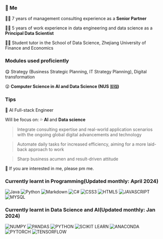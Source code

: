 ### :rainbow: Me
:farmer:  7 years of management consulting experience as a **Senior Partner**

:factory_worker: 5 years of work experience in data engineering and data science as a **Principal Data Scientist**

:teacher: Student tutor in the School of Data Science, Zhejiang University of Finance and Economics

### Modules used proficiently
:yum: Strategy (Business Strategic Planning, IT Strategy Planning), Digital transformation

:stuck_out_tongue_winking_eye: **Computer Science in AI and Data Science (NUS :singapore:)**

### Tips
:100: AI Full-stack Engineer

Will be focus on: :sweat_drops: **AI** and 	**Data science**

  > Integrate consulting expertise and real-world application scenarios with the ongoing global digital advancements and technology
 
  > Automate daily tasks for increased efficiency, aiming for a more laid-back approach to work

  > Sharp business acumen and result-driven attitude

:cake:	If you are interested in me, please pm me.

### Currently learnt in Programming(Updated monthly: April 2024)
![Java](https://img.shields.io/badge/Java-F7DF1E?style=for-the-badge&logo=javascript&logoColor=white)
![Python](https://img.shields.io/badge/Python-239120?style=for-the-badge&logo=python&logoColor=white)
![Markdown](https://img.shields.io/badge/Markdown-000000?style=for-the-badge&logo=markdown&logoColor=white)
![C#](https://img.shields.io/badge/C%23-0078D4?style=for-the-badge&logo=visual%20studio%20code&logoColor=white)
![CSS3](https://img.shields.io/badge/CSS3-1572B6?style=for-the-badge&logo=css3&logoColor=white)
![HTML5](https://img.shields.io/badge/HTML5-E34F26?style=for-the-badge&logo=html5&logoColor=white)
![JAVASCRIPT](https://img.shields.io/badge/JavaScript-323330?style=for-the-badge&logo=javascript&logoColor=F7DF1E)
![MYSQL](https://img.shields.io/badge/MySQL-005C84?style=for-the-badge&logo=mysql&logoColor=white)

### Currently learnt in Data Science and AI(Updated monthly: Jan 2024)
![NUMPY](https://img.shields.io/badge/Numpy-777BB4?style=for-the-badge&logo=numpy&logoColor=white)
![PANDAS](https://img.shields.io/badge/Pandas-2C2D72?style=for-the-badge&logo=pandas&logoColor=white)
![PYTHON](https://img.shields.io/badge/Python-FFD43B?style=for-the-badge&logo=python&logoColor=blue)
![SCIKIT LEARN](https://img.shields.io/badge/scikit_learn-F7931E?style=for-the-badge&logo=scikit-learn&logoColor=white)
![ANACONDA](https://img.shields.io/badge/conda-342B029.svg?&style=for-the-badge&logo=anaconda&logoColor=white)
![PYTORCH](https://img.shields.io/badge/PyTorch-EE4C2C?style=for-the-badge&logo=pytorch&logoColor=white)
![TENSORFLOW](https://img.shields.io/badge/TensorFlow-FF6F00?style=for-the-badge&logo=tensorflow&logoColor=white)
